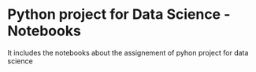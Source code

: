 # Python project for Data Science -Notebooks
It includes the notebooks about the assignement of pyhon project for data science
